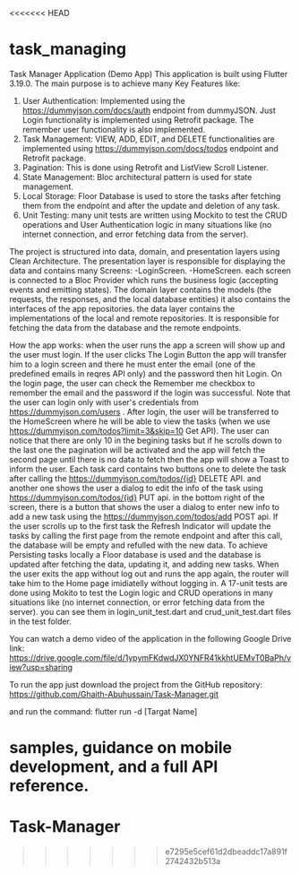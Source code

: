 <<<<<<< HEAD
# task_managing

Task Manager Application (Demo App)
This application is built using Flutter 3.19.0. The main purpose is to achieve many Key Features like:
1. User Authentication: Implemented using the  https://dummyjson.com/docs/auth endpoint from dummyJSON. Just Login functionality is implemented using Retrofit package. The remember user functionality is also implemented.
2. Task Management: VIEW, ADD, EDIT, and DELETE functionalities are implemented using https://dummyjson.com/docs/todos endpoint and Retrofit package.
3. Pagination: This is done using Retrofit and ListView Scroll Listener.
4. State Management: Bloc architectural pattern is used for state management.
5. Local Storage: Floor Database is used to store the tasks after fetching them from the endpoint and after the update and deletion of any task.
6. Unit Testing: many unit tests are written using Mockito to test the CRUD operations and User Authentication logic in many situations like (no internet connection, and error fetching data from the server).

The project is structured into data, domain, and presentation layers using Clean Architecture. The presentation layer is responsible for displaying the data and contains many Screens:
-LoginScreen.
-HomeScreen.
each screen is connected to a Bloc Provider which runs the business logic (accepting events and emitting states).
The domain layer contains the models (the requests, the responses, and the local database entities) it also contains the interfaces of the app repositories.
the data layer contains the implementations of the local and remote repositories. It is responsible for fetching the data from the database and the remote endpoints.

How the app works:
when the user runs the app a screen will show up and the user must login. If the user clicks The Login Button the app will transfer him to a login screen and there he must enter the email (one of the predefined emails in reqres API only) and the password then hit Login. On the login page, the user can check the Remember me 
checkbox to remember the email and the password if the login was successful. Note that the user can login only with user's credentials from https://dummyjson.com/users .
After login, the user will be transferred to the HomeScreen where he will be able to view the tasks (when we use https://dummyjson.com/todos?limit=3&skip=10 Get API). The user can notice that there are only 10 in the begining tasks but if he scrolls down to the last one
the pagination will be activated and the app will fetch the second page until there is no data to fetch then the app will show a Toast to inform the user.
Each task card contains two buttons one to delete the task after calling the https://dummyjson.com/todos/{id} DELETE API. and another one shows the user a dialog to edit the info of the task using https://dummyjson.com/todos/{id} PUT api.
in the bottom right of the screen, there is a button that shows the user a dialog to enter new info to add a new task using the https://dummyjson.com/todos/add POST api.
If the user scrolls up to the first task the Refresh Indicator will update the tasks by calling the first page from the remote endpoint and after this call, the database will be empty and refulled with the new data.
To achieve Persisting tasks locally a Floor database is used and the database is updated after fetching the data, updating it, and adding new tasks. When the user exits the app without log out and runs the app again, the router will take him to the Home page imidiatelly without logging in.
A 17-unit tests are done using Mokito to test the Login logic and CRUD operations in many situations like (no internet connection, or error fetching data from the server). you can see them in login_unit_test.dart and crud_unit_test.dart files in the test folder.

You can watch a demo video of the application in the following Google Drive link:
https://drive.google.com/file/d/1ypymFKdwdJX0YNFR41kkhtUEMvT0BaPh/view?usp=sharing

To run the app just download the project from the GitHub repository:
https://github.com/Ghaith-Abuhussain/Task-Manager.git

and run the command:
flutter run -d [Targat Name]

 

samples, guidance on mobile development, and a full API reference.
=======
# Task-Manager
>>>>>>> e7295e5cef61d2dbeaddc17a891f2742432b513a
